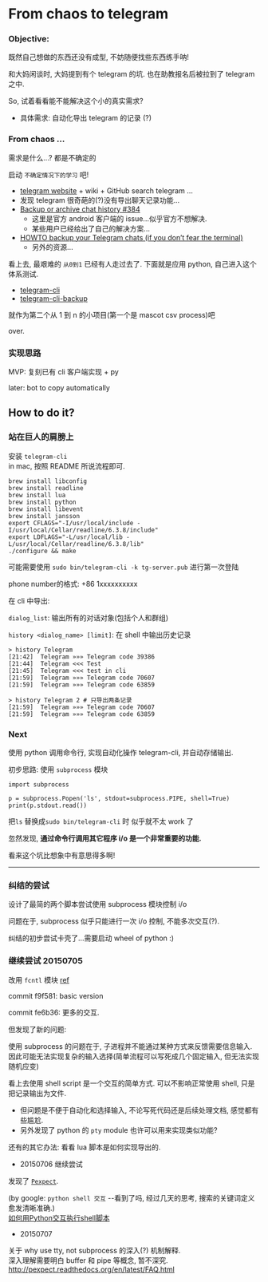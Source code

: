 # From chaos to telegram

### Objective: 

既然自己想做的东西还没有成型, 不妨随便找些东西练手呐!

和大妈闲谈时, 大妈提到有个 telegram 的坑. 也在助教报名后被拉到了 telegram之中. 

So, 试着看看能不能解决这个小的真实需求?

- 具体需求: 自动化导出 telegram 的记录 (?)

### From chaos ... 

需求是什么...? 都是不确定的

启动 `不确定情况下的学习` 吧!

- [telegram website](https://telegram.org/) + wiki + GitHub search telegram ...
- 发现 telegram 很奇葩的(?)没有导出聊天记录功能...
- [Backup or archive chat history #384](https://github.com/DrKLO/Telegram/issues/384)
  - 这里是官方 android 客户端的 issue...似乎官方不想解决.
  - 某些用户已经给出了自己的解决方案...
- [HOWTO backup your Telegram chats (if you don’t fear the terminal)](http://www.haykranen.nl/2014/12/02/howto-backup-your-telegram-chats/)
  - 另外的资源...

看上去, 最艰难的 `从0到1` 已经有人走过去了. 下面就是应用 python, 自己进入这个体系测试. 

- [telegram-cli](https://github.com/vysheng/tg)
- [telegram-cli-backup](https://github.com/psamim/telegram-cli-backup)

就作为第二个从 1 到 n 的小项目(第一个是 mascot csv process)吧

over.

### 实现思路

MVP: 复刻已有 cli 客户端实现 + py 

later: bot to copy automatically

## How to do it?


### 站在巨人的肩膀上

 安装 `telegram-cli`  
 in mac, 按照 README 所说流程即可.
 
 ```
 brew install libconfig
 brew install readline
 brew install lua
 brew install python
 brew install libevent
 brew install jansson
 export CFLAGS="-I/usr/local/include -I/usr/local/Cellar/readline/6.3.8/include"
 export LDFLAGS="-L/usr/local/lib -L/usr/local/Cellar/readline/6.3.8/lib"
 ./configure && make
 ```
 
可能需要使用 `sudo bin/telegram-cli -k tg-server.pub` 进行第一次登陆

phone number的格式: +86 1xxxxxxxxxx

在 cli 中导出:

`dialog_list`: 输出所有的对话对象(包括个人和群组)

`history <dialog_name> [limit]`: 在 shell 中输出历史记录

```
> history Telegram
[21:42]  Telegram »»» Telegram code 39386
[21:44]  Telegram <<< Test
[21:45]  Telegram <<< test in cli
[21:59]  Telegram »»» Telegram code 70607
[21:59]  Telegram »»» Telegram code 63859

> history Telegram 2 # 只导出两条记录
[21:59]  Telegram »»» Telegram code 70607
[21:59]  Telegram »»» Telegram code 63859
```

### Next

使用 python 调用命令行, 实现自动化操作 telegram-cli, 并自动存储输出.

初步思路: 使用 `subprocess` 模块

```
import subprocess

p = subprocess.Popen('ls', stdout=subprocess.PIPE, shell=True)
print(p.stdout.read())
```

把`ls` 替换成`sudo bin/telegram-cli` 时 似乎就不太 work 了

忽然发现, **通过命令行调用其它程序 i/o 是一个非常重要的功能.** 

看来这个坑比想象中有意思得多啊!

---

### 纠结的尝试

设计了最简的两个脚本尝试使用 subprocess 模块控制 i/o

问题在于, subprocess 似乎只能进行一次 i/o 控制, 不能多次交互(?).

纠结的初步尝试卡壳了...需要启动 wheel of python :)

### 继续尝试 20150705

改用 `fcntl` 模块 [ref](http://www.cnblogs.com/yangxudong/p/3753846.html)

commit f9f581: basic version

commit fe6b36: 更多的交互.

但发现了新的问题: 

使用 subprocess 的问题在于, 子进程并不能通过某种方式来反馈需要信息输入. 因此可能无法实现复杂的输入选择(简单流程可以写死成几个固定输入, 但无法实现随机应变)

看上去使用 shell script 是一个交互的简单方式. 可以不影响正常使用 shell, 只是把记录输出为文件.

- 但问题是不便于自动化和选择输入, 不论写死代码还是后续处理文档, 感觉都有些尴尬.
- 另外发现了 python 的 `pty` module 也许可以用来实现类似功能?

还有的其它办法: 看看 lua 脚本是如何实现导出的.

- 20150706 继续尝试

发现了 [`Pexpect`](https://github.com/pexpect/pexpect).

(by google: `python shell 交互` --看到了吗, 经过几天的思考, 搜索的关键词定义愈发清晰准确.)  
[如何用Python交互执行shell脚本](http://my.oschina.net/memorybox/blog/94183)


- 20150707 

关于 why use tty, not subprocess 的深入(?) 机制解释.  
深入理解需要明白 buffer 和 pipe 等概念, 暂不深究.  
http://pexpect.readthedocs.org/en/latest/FAQ.html